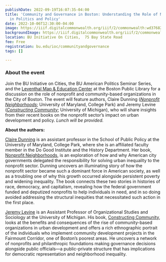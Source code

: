 ```yaml
---
publishDate: 2022-09-19T16:07:35-04:00
title: 'Community and Governance in Boston: Understanding the Role of Non-Profits
  in Politics and Policy'
date: 2022-10-06T12:30:00-04:00
image: https://iiif.digitalcommonwealth.org/iiif/2/commonwealth:wd3768205/full/2000,/0/default.jpg
backgroundImage: https://iiif.digitalcommonwealth.org/iiif/2/commonwealth:wd3768205/full/2000,/0/default.jpg
location: BU Initiative On Cities,  75 Bay State Road
fee: Free
registration: bu.edu/ioc/communityandgovernance
tags: []

---
```

### About the event

Join the BU Initiative on Cities, the BU American Politics Seminar Series, and the [Leventhal Map & Education Center](https://www.leventhalmap.org/ "https://www.leventhalmap.org/") at the Boston Public Library for a discussion on the role of nonprofit and community-based organizations in the City of Boston. The event will feature authors, Claire Dunning ([_Nonprofit Neighborhoods_](https://press.uchicago.edu/ucp/books/book/chicago/N/bo159872695.html "https://press.uchicago.edu/ucp/books/book/chicago/N/bo159872695.html"); University of Maryland, College Park) and Jeremy Levine ([_Constructing Community_](https://press.princeton.edu/books/paperback/9780691193649/constructing-community "https://press.princeton.edu/books/paperback/9780691193649/constructing-community"); University of Michigan), who will share insights from their recent books on the nonprofit sector’s impact on urban development and policy. _Lunch will be provided._ 

**About the authors:** 

[Claire Dunning](https://spp.umd.edu/our-community/faculty-staff/claire-dunning "https://spp.umd.edu/our-community/faculty-staff/claire-dunning") is an assistant professor in the School of Public Policy at the University of Maryland, College Park, where she is an affiliated faculty member in the Do Good Institute and the History Department. Her book, [Nonprofit Neighborhoods](https://press.uchicago.edu/ucp/books/book/chicago/N/bo159872695.html "https://press.uchicago.edu/ucp/books/book/chicago/N/bo159872695.html"), is an exploration of how and why American city governments delegated the responsibility for solving urban inequality to the nonprofit sector. Dunning uncovers an illuminating story of how the nonprofit sector became such a dominant force in American society, as well as a troubling one of why this growth occurred alongside persistent poverty and widening inequality. The book connects these two stories in histories of race, democracy, and capitalism, revealing how the federal government funded and deputized nonprofits to help individuals in need, and in so doing avoided addressing the structural inequities that necessitated such action in the first place.  
  
[Jeremy Levine](https://sites.lsa.umich.edu/jeremylevine/) is an Assistant Professor of Organizational Studies and Sociology at the University of Michigan. His book, [Constructing Community](https://press.princeton.edu/books/paperback/9780691193649/constructing-community "https://press.princeton.edu/books/paperback/9780691193649/constructing-community"), looks at the benefits and consequences of the rise of community-based organizations in urban development and offers a rich ethnographic portrait of the individuals who implement community development projects in the Fairmount Corridor, one of Boston’s poorest areas. He uncovers a network of nonprofits and philanthropic foundations making governance decisions alongside public officials—a public-private structure that has implications for democratic representation and neighborhood inequality.
